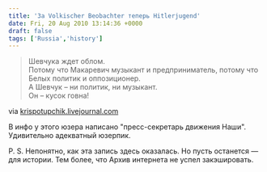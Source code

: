 ```yaml
---
title: 'За Volkischer Beobachter теперь Hitlerjugend'
date: Fri, 20 Aug 2010 13:14:36 +0000
draft: false
tags: ['Russia','history']
---
```


> Шевчука ждет облом.  
> Потому что Макаревич музыкант и предприниматель, потому что Белых политик и оппозиционер.  
> А Шевчук – ни политик, ни музыкант.  
> Он – кусок говна!

via [krispotupchik.livejournal.com](http://krispotupchik.livejournal.com/69665.html)

В инфо у этого юзера написано "пресс-секретарь движения Наши".  
Удивительно адекватный юзерпик.

P. S. Непонятно, как эта запись здесь оказалась. Но пусть останется — для истории. Тем более, что Архив интернета не успел закэшировать.
